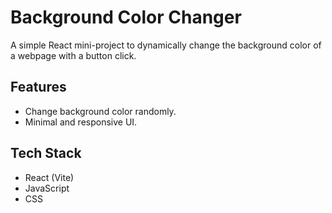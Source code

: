 # Background Color Changer

A simple React mini-project to dynamically change the background color of a webpage with a button click.

## Features
- Change background color randomly.
- Minimal and responsive UI.

## Tech Stack
- React (Vite)
- JavaScript
- CSS
